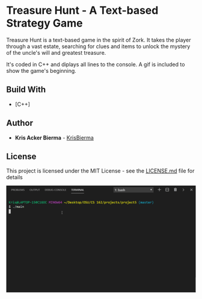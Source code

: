 # Treasure Hunt - A Text-based Strategy Game

Treasure Hunt is a text-based game in the spirit of Zork. It takes the player through a vast estate, searching for clues and items to unlock the mystery of the uncle's will and greatest treasure.

It's coded in C++ and diplays all lines to the console. A gif is included to show the game's beginning.


## Build With

* [C++]

## Author

* **Kris Acker Bierma** - [KrisBierma](https://github.com/KrisBierma)

## License

This project is licensed under the MIT License - see the [LICENSE.md](LICENSE.md) file for details

![](treasureHunt.gif)